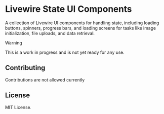 # Livewire State UI Components

A collection of Livewire UI components for handling state, including loading buttons, spinners, progress bars, and loading screens for tasks like image initialization, file uploads, and data retrieval.


> [!Warning]
> This is a work in progress and is not yet ready for any use.

## Contributing

Contributions are not allowed currently

## License

MIT License.
